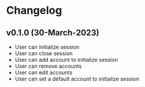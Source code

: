 # Changelog

## v0.1.0 (30-March-2023)

- User can initialize session
- User can close session
- User can add account to initialize session
- User can remove accounts
- User can edit accounts
- User can set a default account to initialize session
